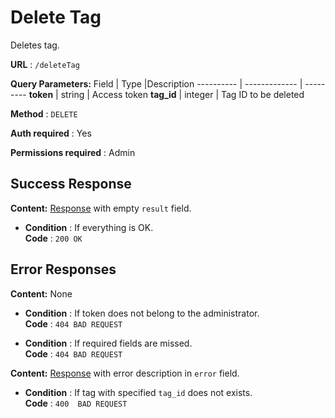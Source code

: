 # Delete Tag

Deletes tag.

**URL** : `/deleteTag`

**Query Parameters:** 
Field | Type |Description
---------- | ------------- | ---------
__token__ | string | Access token
__tag_id__ | integer | Tag ID to be deleted


**Method** : `DELETE`

**Auth required** : Yes

**Permissions required** : Admin

## Success Response


**Content:** [Response](../types/response.md) with empty `result` field.

* **Condition** : If everything is OK.  
**Code** : `200 OK`

## Error Responses

**Content:** None
* **Condition** : If token does not belong to the administrator.  
**Code** : `404 BAD REQUEST`

* **Condition** : If required fields are missed.  
**Code** : `404 BAD REQUEST`


**Content:** [Response](../types/response.md) with error description in `error` field.

* **Condition** : If tag with specified `tag_id` does not exists.  
**Code** : `400  BAD REQUEST`




